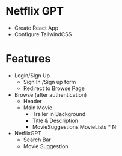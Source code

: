 # Netflix GPT

- Create React App
- Configure TailwindCSS

# Features

- Login/Sign Up
    - Sign In /Sign up form
    - Redirect to Browse Page
- Browse (after authentication)
    - Header
    - Main Movie 
        - Trailer in  Background
        - Title & Description
        - MovieSuggestions
            MovieLists  * N
- NetflixGPT
    - Search Bar
    - Movie Suggestion
        